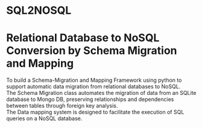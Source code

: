 # SQL2NOSQL
# Relational Database to NoSQL Conversion by Schema Migration and Mapping
To build a Schema-Migration and Mapping Framework using python to support automatic data migration from relational databases to NoSQL.<br>
The Schema Migration class automates the migration of data from an SQLite database to Mongo DB, preserving relationships and dependencies between tables through foreign key analysis.<br>
The Data mapping system is designed to facilitate the execution of SQL queries on a NoSQL database.<br>


